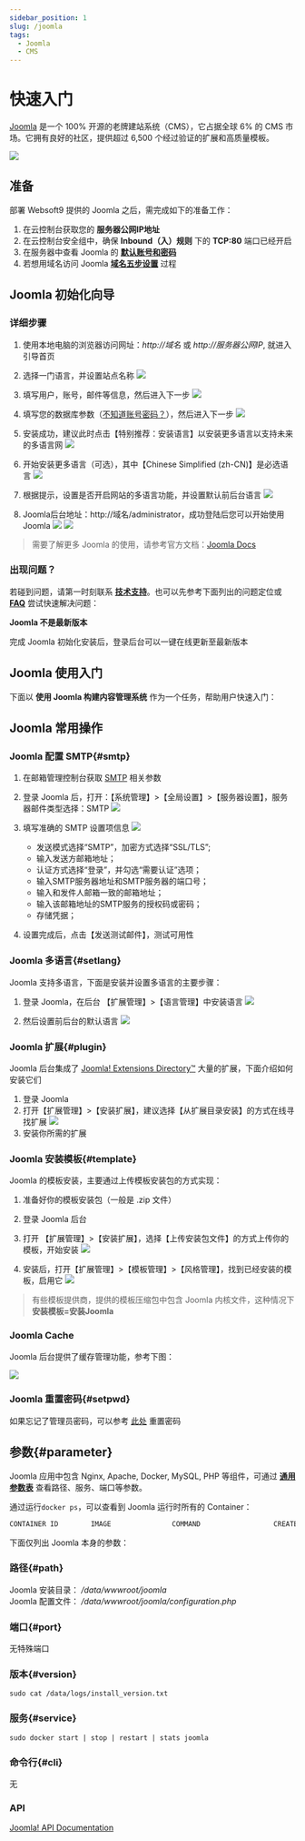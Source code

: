 ```yaml
---
sidebar_position: 1
slug: /joomla
tags:
  - Joomla
  - CMS
---
```


# 快速入门

[Joomla](https://joomla.org) 是一个 100% 开源的老牌建站系统（CMS），它占据全球 6% 的 CMS 市场。它拥有良好的社区，提供超过 6,500 个经过验证的扩展和高质量模板。  

![](https://libs.websoft9.com/Websoft9/DocsPicture/zh/joomla/joomla-gui-websoft9.jpg)

## 准备

部署 Websoft9 提供的 Joomla 之后，需完成如下的准备工作：

1. 在云控制台获取您的 **服务器公网IP地址** 
2. 在云控制台安全组中，确保 **Inbound（入）规则** 下的 **TCP:80** 端口已经开启
3. 在服务器中查看 Joomla 的 **[默认账号和密码](./user/credentials)**  
4. 若想用域名访问  Joomla **[域名五步设置](./administrator/domain_step)** 过程


## Joomla 初始化向导

### 详细步骤

1. 使用本地电脑的浏览器访问网址：*http://域名* 或 *http://服务器公网IP*, 就进入引导首页

2. 选择一门语言，并设置站点名称
   ![](https://libs.websoft9.com/Websoft9/DocsPicture/zh/joomla/joomla-wizard1-websoft9.png)

3. 填写用户，账号，邮件等信息，然后进入下一步
   ![](https://libs.websoft9.com/Websoft9/DocsPicture/zh/joomla/joomla-wizard2-websoft9.png)

4. 填写您的数据库参数（[不知道账号密码？](./user/credentials)），然后进入下一步
   ![](https://libs.websoft9.com/Websoft9/DocsPicture/zh/joomla/joomla-wizard3-websoft9.png)

5. 安装成功，建议此时点击【特别推荐：安装语言】以安装更多语言以支持未来的多语言网
   ![](https://libs.websoft9.com/Websoft9/DocsPicture/zh/joomla/joomla-wizard4-websoft9.png)

6. 开始安装更多语言（可选），其中【Chinese Simplified (zh-CN)】是必选语言
   ![](https://libs.websoft9.com/Websoft9/DocsPicture/zh/joomla/joomla-wizard5-websoft9.png)

7. 根据提示，设置是否开启网站的多语言功能，并设置默认前后台语言
   ![](https://libs.websoft9.com/Websoft9/DocsPicture/zh/joomla/joomla-wizard6-websoft9.png)

8. Joomla后台地址：http://域名/administrator，成功登陆后您可以开始使用Joomla
   ![](https://libs.websoft9.com/Websoft9/DocsPicture/zh/joomla/joomla-wizard7-websoft9.png)
   ![](https://libs.websoft9.com/Websoft9/DocsPicture/zh/joomla/joomla-wizard8-websoft9.png)

> 需要了解更多 Joomla 的使用，请参考官方文档：[Joomla Docs](https://docs.joomla.org/Main_Page/zh-cn)

### 出现问题？

若碰到问题，请第一时刻联系 **[技术支持](./helpdesk)**。也可以先参考下面列出的问题定位或  **[FAQ](./faq#setup)** 尝试快速解决问题：

**Joomla 不是最新版本**

完成 Joomla 初始化安装后，登录后台可以一键在线更新至最新版本

## Joomla 使用入门

下面以 **使用 Joomla 构建内容管理系统** 作为一个任务，帮助用户快速入门：


## Joomla 常用操作

### Joomla 配置 SMTP{#smtp}

1. 在邮箱管理控制台获取 [SMTP](./administrator/smtp) 相关参数

2. 登录 Joomla 后，打开：【系统管理】>【全局设置】>【服务器设置】，服务器邮件类型选择：SMTP
   ![](https://libs.websoft9.com/Websoft9/DocsPicture/zh/joomla/joomla-opensmtp-websoft9.png)

3. 填写准确的 SMTP 设置项信息
   ![](https://libs.websoft9.com/Websoft9/DocsPicture/zh/joomla/joomla-smtpsettings-websoft9.png)

    * 发送模式选择“SMTP”，加密方式选择“SSL/TLS”;
    * 输入发送方邮箱地址；
    * 认证方式选择“登录”，并勾选“需要认证”选项；
    * 输入SMTP服务器地址和SMTP服务器的端口号；
    * 输入和发件人邮箱一致的邮箱地址；
    * 输入该邮箱地址的SMTP服务的授权码或密码；
    * 存储凭据；

4. 设置完成后，点击【发送测试邮件】，测试可用性
     
### Joomla 多语言{#setlang}

Joomla 支持多语言，下面是安装并设置多语言的主要步骤：

1. 登录 Joomla，在后台 【扩展管理】>【语言管理】中安装语言
  ![](https://libs.websoft9.com/Websoft9/DocsPicture/zh/joomla/joomla-bkinstalllan-websoft9.png)

2. 然后设置前后台的默认语言
  ![](https://libs.websoft9.com/Websoft9/DocsPicture/zh/joomla/joomla-bkenablelang-websoft9.png)

### Joomla 扩展{#plugin}

Joomla 后台集成了 [Joomla! Extensions Directory™](https://extensions.joomla.org/) 大量的扩展，下面介绍如何安装它们

1. 登录 Joomla
2. 打开【扩展管理】>【安装扩展】，建议选择【从扩展目录安装】的方式在线寻找扩展
   ![](https://libs.websoft9.com/Websoft9/DocsPicture/zh/joomla/joomla-bkinstallext-websoft9.png)
3. 安装你所需的扩展

### Joomla 安装模板{#template}

Joomla 的模板安装，主要通过上传模板安装包的方式实现：

1. 准备好你的模板安装包（一般是 .zip 文件）

2. 登录 Joomla 后台

3. 打开 【扩展管理】>【安装扩展】，选择【上传安装包文件】的方式上传你的模板，开始安装
   ![](https://libs.websoft9.com/Websoft9/DocsPicture/zh/joomla/joomla-bkuploadext-websoft9.png)

4. 安装后，打开【扩展管理】>【模板管理】>【风格管理】，找到已经安装的模板，启用它
   ![](https://libs.websoft9.com/Websoft9/DocsPicture/zh/joomla/joomla-bkenabletemplate-websoft9.png)

> 有些模板提供商，提供的模板压缩包中包含 Joomla 内核文件，这种情况下 **安装模板=安装Joomla**

### Joomla Cache

Joomla 后台提供了缓存管理功能，参考下图：

![](https://libs.websoft9.com/Websoft9/DocsPicture/zh/joomla/joomla-cache-websoft9.png)

### Joomla 重置密码{#setpwd}

如果忘记了管理员密码，可以参考 [此处](https://docs.joomla.org/How_do_you_recover_or_reset_your_admin_password%3F/zh-cn) 重置密码


## 参数{#parameter}

Joomla 应用中包含 Nginx, Apache, Docker, MySQL, PHP 等组件，可通过 **[通用参数表](./administrator/parameter)** 查看路径、服务、端口等参数。 

通过运行`docker ps`，可以查看到 Joomla 运行时所有的 Container：

```bash
CONTAINER ID        IMAGE               COMMAND                  CREATED             STATUS              PORTS                                NAMES
```


下面仅列出 Joomla 本身的参数：

### 路径{#path}

Joomla 安装目录： */data/wwwroot/joomla*  
Joomla 配置文件： */data/wwwroot/joomla/configuration.php*  


### 端口{#port}

无特殊端口


### 版本{#version}

```shell
sudo cat /data/logs/install_version.txt
```

### 服务{#service}

```shell
sudo docker start | stop | restart | stats joomla
```

### 命令行{#cli}

无

### API

[Joomla! API Documentation](https://api.joomla.org/)
